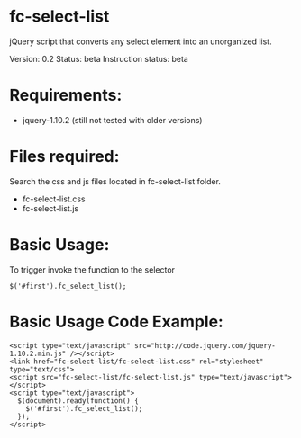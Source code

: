 fc-select-list
==============

jQuery script that converts any select element into an unorganized list.

Version: 0.2
Status: beta
Instruction status: beta

Requirements:
=============
- jquery-1.10.2 (still not tested with older versions)

Files required:
===================
Search the css and js files located in fc-select-list folder.
- fc-select-list.css
- fc-select-list.js




Basic Usage:
===================
To trigger invoke the function to the selector
```
$('#first').fc_select_list();
```

Basic Usage Code Example:
=========================
```
<script type="text/javascript" src="http://code.jquery.com/jquery-1.10.2.min.js" /></script>
<link href="fc-select-list/fc-select-list.css" rel="stylesheet" type="text/css">
<script src="fc-select-list/fc-select-list.js" type="text/javascript"></script>
<script type="text/javascript">
  $(document).ready(function() {
    $('#first').fc_select_list();
  });
</script>
```


